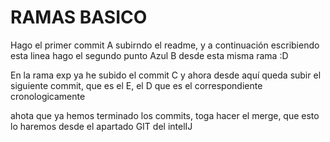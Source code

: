 # RAMAS BASICO

Hago el primer commit A subirndo el readme, y a continuación escribiendo esta linea
hago el segundo punto Azul B desde esta misma rama :D 

En la rama exp ya he subido el commit C y ahora desde aquí queda subir el siguiente commit, que es el E, el D que es el correspondiente cronologicamente

ahota que ya hemos terminado los commits, toga hacer el merge, que esto lo haremos desde el apartado GIT del intelIJ
